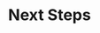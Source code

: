 ---
next_step_guidance: Now that you have an idea of how the WindowsPerf WPA Plugin works, You can try exploring the WindowsPerf CLI for more flexibility.

recommended_path: "/learning-paths/laptops-and-desktops/windowsperf_sampling_cpython"

further_reading:
  - resource:
      title: Announcing WindowsPerf Open-source performance analysis tool for Windows on Arm
      link: https://community.arm.com/arm-community-blogs/b/infrastructure-solutions-blog/posts/announcing-windowsperf
      type: blog
  - resource:
      title: WindowsPerf Release 3.7.2
      link: https://www.linaro.org/blog/expanding-profiling-capabilities-with-windowsperf-372-release/
      type: blog
  - resource:
      title: WindowsPerf Visual Studio Extension v2.1.0
      link: https://www.linaro.org/blog/launching--windowsperf-visual-studio-extension-v210/
      type: blog
  - resource:
      title: Windows on Arm overview
      link: https://learn.microsoft.com/en-us/windows/arm/overview
      type: website
  - resource:
      title: Linaro Windows on Arm project
      link: https://www.linaro.org/windows-on-arm/
      type: website
  - resource:
      title: WindowsPerf Visual Studio extension releases
      link: https://github.com/arm-developer-tools/windowsperf-vs-extension/releases
      type: website
  - resource:
      title: WindowsPerf releases
      link: https://github.com/arm-developer-tools/windowsperf/releases
      type: website

# ================================================================================
#       FIXED, DO NOT MODIFY
# ================================================================================
weight: 21 # set to always be larger than the content in this path, and one more than 'review'
title: "Next Steps" # Always the same
layout: "learningpathall" # All files under learning paths have this same wrapper
---